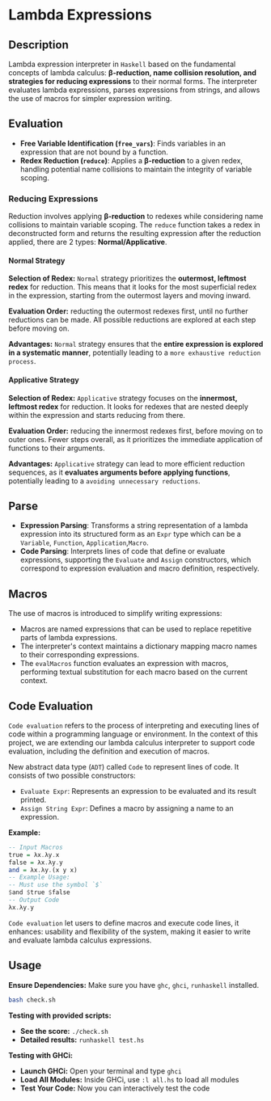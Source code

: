 # Lambda Expressions

## Description

Lambda expression interpreter in `Haskell` based on the fundamental concepts of lambda calculus: **β-reduction, name collision resolution, and strategies for reducing expressions** to their normal forms. The interpreter evaluates lambda expressions, parses expressions from strings, and allows the use of macros for simpler expression writing.

## Evaluation

- **Free Variable Identification (`free_vars`)**: Finds variables in an expression that are not bound by a function.
- **Redex Reduction (`reduce`)**: Applies a **β-reduction** to a given redex, handling potential name collisions to maintain the integrity of variable scoping.

### Reducing Expressions

Reduction involves applying **β-reduction** to redexes while considering name collisions to maintain variable scoping. The `reduce` function takes a redex in deconstructed form and returns the resulting expression after the reduction applied, there are 2 types: **Normal/Applicative**.

#### Normal Strategy

**Selection of Redex:** `Normal` strategy prioritizes the **outermost, leftmost redex** for reduction. This means that it looks for the most superficial redex in the expression, starting from the outermost layers and moving inward.

**Evaluation Order:** reducting the outermost redexes first, until no further reductions can be made. All possible reductions are explored at each step before moving on.

**Advantages:** `Normal` strategy ensures that the **entire expression is explored in a systematic manner**, potentially leading to a `more exhaustive reduction process`.

#### Applicative Strategy

**Selection of Redex:** `Applicative` strategy focuses on the **innermost, leftmost redex** for reduction. It looks for redexes that are nested deeply within the expression and starts reducing from there.

**Evaluation Order:** reducing the innermost redexes first, before moving on to outer ones. Fewer steps overall, as it prioritizes the immediate application of functions to their arguments.

**Advantages:** `Applicative` strategy can lead to more efficient reduction sequences, as it **evaluates arguments before applying functions**, potentially leading to a `avoiding unnecessary reductions`.

## Parse

- **Expression Parsing**: Transforms a string representation of a lambda expression into its structured form as an `Expr` type which can be a `Variable`, `Function`, `Application`,`Macro`.
- **Code Parsing**: Interprets lines of code that define or evaluate expressions, supporting the `Evaluate` and `Assign` constructors, which correspond to expression evaluation and macro definition, respectively.

## Macros

The use of macros is introduced to simplify writing expressions:

- Macros are named expressions that can be used to replace repetitive parts of lambda expressions.
- The interpreter's context maintains a dictionary mapping macro names to their corresponding expressions.
- The `evalMacros` function evaluates an expression with macros, performing textual substitution for each macro based on the current context.

## Code Evaluation

`Code evaluation` refers to the process of interpreting and executing lines of code within a programming language or environment. In the context of this project, we are extending our lambda calculus interpreter to support code evaluation, including the definition and execution of macros.

New abstract data type (`ADT`) called `Code` to represent lines of code. It consists of two possible constructors:

- `Evaluate Expr`: Represents an expression to be evaluated and its result printed.
- `Assign String Expr`: Defines a macro by assigning a name to an expression.

**Example:**

```haskell
-- Input Macros
true = λx.λy.x
false = λx.λy.y
and = λx.λy.(x y x)
-- Example Usage:
-- Must use the symbol `$`
$and $true $false
-- Output Code
λx.λy.y
```

`Code evaluation` let users to define macros and execute code lines, it enhances: usability and flexibility of the system, making it easier to write and evaluate lambda calculus expressions.

## Usage

**Ensure Dependencies:** Make sure you have `ghc`, `ghci`, `runhaskell` installed.

```bash
bash check.sh
```

**Testing with provided scripts:**

- **See the score:** `./check.sh`
- **Detailed results:** `runhaskell test.hs`

**Testing with GHCi:**

- **Launch GHCi:** Open your terminal and type `ghci`
- **Load All Modules:** Inside GHCi, use `:l all.hs` to load all modules
- **Test Your Code:** Now you can interactively test the code
